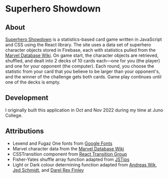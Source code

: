 # Superhero Showdown

## About
[Superhero Showdown](https://superhero-showdown.netlify.app/) is a statistics-based card game written in JavaScript and CSS using the React library. The site uses a data set of superhero character objects stored in Firebase, each with statistics pulled from the [Marvel Database Wiki](https://marvel.fandom.com/wiki/Marvel_Database). On game start, the character objects are retrieved, shuffled, and dealt into 2 decks of 10 cards each—one for you (the player) and one for your opponent (the computer). Each round, you choose the statistic from your card that you believe to be larger than your opponent's, and the winner of the challenge gets both cards. Game play continues until one of the decks is empty.

## Development
I originally built this application in Oct and Nov 2022 during my time at Juno College.

## Attributions
- Lexend and Fugaz One fonts from [Google Fonts](https://fonts.google.com/)
- Marvel character data from the [Marvel Database Wiki](https://marvel.fandom.com/wiki/Marvel_Database)
- CSSTransition component from [React Transition Group](https://reactcommunity.org/react-transition-group/css-transition)
- Fisher-Yates shuffle array function adapted from [JSTips](https://www.jstips.co/en/javascript/shuffle-an-array/)
- Light or Dark colour determining function adapted from [Andreas Wik](https://awik.io/determine-color-bright-dark-using-javascript/), [Jed Schmidt](https://gist.github.com/jed/983661), and [Darel Rex Finley](http://alienryderflex.com/hsp.html)